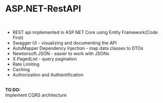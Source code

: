 # ASP.NET-RestAPI
<br>
<ul>
  <li>REST api implemented in ASP.NET Core using Entity Framework(Code First)<br></li>
  <li>Swagger UI - visualizing and documenting the API  <br></li>
  <li>AutoMapper Dependency Injection - map data classes to DTOs<br></li>
  <li>Newtonsoft.JSON - easier to work with JSONs <br></li>
  <li>X.PagedList - query pagination <br></li>
  <li>Rate Limiting <br></li>
  <li>Caching <br></li>
  <li>Authorization and Authentification <br></li>
</ul>
<br>
<b> TO DO:</b>
<br>Implement CQRS architecture
